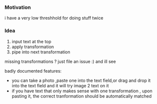 


### Motivation

i have a very low threshhold for doing stuff twice


### Idea

1. input text at the top
2. apply transformation
3. pipe into next transformation


missing transformations ?
just file an issue :) and ill see


badly documented features: 
- you can take a photo ,paste one into the text field,or drag and drop it into the text field and it will try image 2 text on it
- if you have text that only makes sense with one transformation , upon pasting it, the correct tranformation should be automatically matched